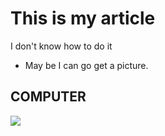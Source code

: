 # This is my article 
I don't know how to do it 

* May be I can go get a picture.

## COMPUTER
![](https://cdn.britannica.com/77/170477-050-1C747EE3/Laptop-computer.jpg)
